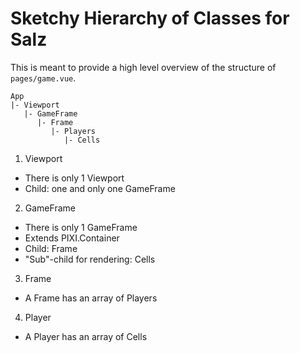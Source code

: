 # Sketchy Hierarchy of Classes for Salz

This is meant to provide a high level overview of the structure
of `pages/game.vue`.

```
App
|- Viewport
   |- GameFrame
      |- Frame
         |- Players
            |- Cells
```

1. Viewport
  * There is only 1 Viewport
  * Child: one and only one GameFrame

2. GameFrame
  * There is only 1 GameFrame
  * Extends PIXI.Container
  * Child: Frame
  * "Sub"-child for rendering: Cells

3. Frame
  * A Frame has an array of Players

4. Player
  * A Player has an array of Cells
